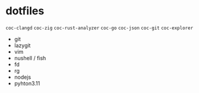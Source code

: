 # dotfiles

`coc-clangd` `coc-zig` `coc-rust-analyzer` `coc-go` `coc-json` `coc-git` `coc-explorer`

 - git
 - lazygit
 - vim
 - nushell / fish
 - fd
 - rg
 - nodejs
 - pyhton3.11
